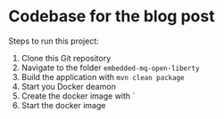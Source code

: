 # Codebase for the blog post []()

Steps to run this project:

1. Clone this Git repository
2. Navigate to the folder `embedded-mq-open-liberty`
3. Build the application with `mvn clean package`
4. Start you Docker deamon
5. Create the docker image with `
6. Start the docker image